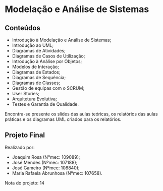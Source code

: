 # Modelação e Análise de Sistemas
## Conteúdos
- Introdução à Modelação e Análise de Sistemas;
- Introdução ao UML;
- Diagramas de Atividades;
- Diagramas de Casos de Utilização;
- Introdução à Análise por Objetos;
- Modelos de Interação;
- Diagramas de Estados;
- Diagramas de Sequência;
- Diagramas de Classes;
- Gestão de equipas com o SCRUM;
- User Stories;
- Arquitetura Evolutiva;
- Testes e Garantia de Qualidade.<br />

Encontra-se presente os slides das aulas teóricas, os relatórios das aulas práticas e os diagramas UML criados para os relatórios.
## Projeto Final
Realizado por:
- Joaquim Rosa (Nºmec: 109089);
- José Mendes (Nºmec: 107188);
- José Gameiro (Nºmec: 108840);
- Maria Rafaela Abrunhosa (Nºmec: 107658).<br />

Nota do projeto: 14

